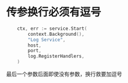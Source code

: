 # 传参换行必须有逗号

```go
	ctx, err := service.Start(
		context.Background(),
		"Log Service",
		host,
		port,
		log.RegisterHandlers,
	)
```

最后一个参数后面即使没有参数，换行救要加逗号